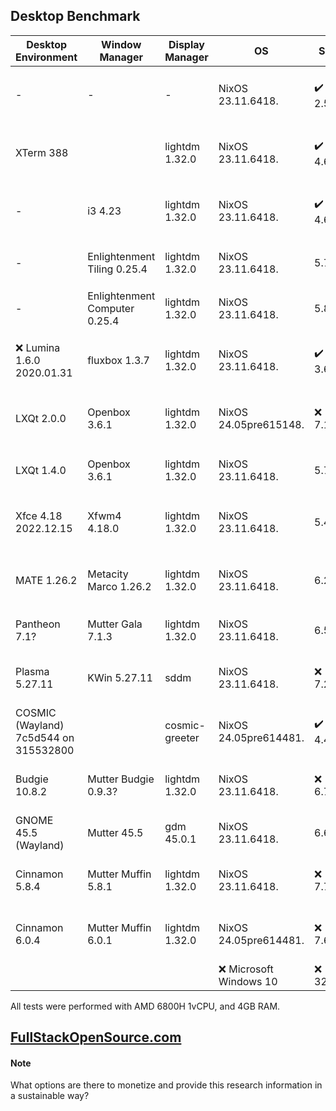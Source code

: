 ## Desktop Benchmark

|Desktop Environment                  |Window Manager               |Display Manager|OS                    |Size   |RAM Usage       |Reboot Time |CPU Usage          |
|-------------------------------------|-----------------------------|---------------|----------------------|-------|----------------|------------|-------------------|
|-                                    |-                            |-              |NixOS 23.11.6418.     |✔️ 2.5G|✔️ 110 MB       |✔️ 6 Seconds|✔️ 0.00, 0.00, 0.00|
|XTerm 388                            |                             |lightdm 1.32.0 |NixOS 23.11.6418.     |✔️ 4.6G|✔️ 150 MB       |✔️ 6 Seconds|✔️ 0.00, 0.00, 0.00|
|-                                    |i3 4.23                      |lightdm 1.32.0 |NixOS 23.11.6418.     |✔️ 4.6G|✔️ 156 MB       |✔️ 8 Seconds|✔️ 0.13, 0.03, 0.01|
|-                                    |Enlightenment Tiling 0.25.4  |lightdm 1.32.0 |NixOS 23.11.6418.     |5.7G   |✔️ 210 MB       |✔️ 8 Seconds|0.20, 0.05, 0.02   |
|-                                    |Enlightenment Computer 0.25.4|lightdm 1.32.0 |NixOS 23.11.6418.     |5.8G   |✔️ 211 MB       |✔️ 7 Seconds|0.20, 0.05, 0.02   |
|❌ Lumina 1.6.0 2020.01.31            |fluxbox 1.3.7                |lightdm 1.32.0 |NixOS 23.11.6418.     |✔️ 3.6G|✔️ 232 MB       |10 Seconds  |✔️ 0.07, 0.02, 0.00|
|LXQt 2.0.0                           |Openbox 3.6.1                |lightdm 1.32.0 |NixOS 24.05pre615148. |❌ 7.1G |✔️ 242 MB       |9 Seconds   |✔️ 0.13, 0.03, 0.01|
|LXQt 1.4.0                           |Openbox 3.6.1                |lightdm 1.32.0 |NixOS 23.11.6418.     |5.7G   |✔️ 270 MB       |10 Seconds  |0.42, 0.10, 0.03   |
|Xfce 4.18 2022.12.15                 |Xfwm4 4.18.0                 |lightdm 1.32.0 |NixOS 23.11.6418.     |5.4G   |316 MB          |✔️ 8 Seconds|✔️ 0.13, 0.03, 0.01|
|MATE 1.26.2                          |Metacity Marco 1.26.2        |lightdm 1.32.0 |NixOS 23.11.6418.     |6.2G   |352 MB          |9 Seconds   |✔️ 0.13, 0.03, 0.01|
|Pantheon 7.1?                        |Mutter Gala 7.1.3            |lightdm 1.32.0 |NixOS 23.11.6418.     |6.5G   |498 MB          |13 Seconds  |0.49, 0.11, 0.04   |
|Plasma 5.27.11                       |KWin 5.27.11                 |sddm           |NixOS 23.11.6418.     |❌ 7.2G |503 MB          |❌ 21 Seconds|❌ 1.35, 0.32, 0.11 |
|COSMIC (Wayland) 7c5d544 on 315532800|                             |cosmic-greeter |NixOS 24.05pre614481. |✔️ 4.4G|505 MB          |11 Seconds  |0.39, 0.10, 0.03   |
|Budgie 10.8.2                        |Mutter Budgie 0.9.3?         |lightdm 1.32.0 |NixOS 23.11.6418.     |❌ 6.7G |507 MB          |12 Seconds  |❌ 0.77, 0.18, 0.06 |
|GNOME 45.5 (Wayland)                 |Mutter 45.5                  |gdm 45.0.1     |NixOS 23.11.6418.     |6.6G   |562 MB          |12 Seconds  |0.53, 0.13, 0.04   |
|Cinnamon 5.8.4                       |Mutter Muffin 5.8.1          |lightdm 1.32.0 |NixOS 23.11.6418.     |❌ 7.7G |❌ 581 MB        |❌ 15 Seconds|❌ 1.07, 0.26, 0.08 |
|Cinnamon 6.0.4                       |Mutter Muffin 6.0.1          |lightdm 1.32.0 |NixOS 24.05pre614481. |❌ 7.6G |❌ 621 MB        |11 Seconds  |❌ 0.78, 0.18, 0.06 |
|                                     |                             |               |❌ Microsoft Windows 10|❌ 32.7G|❌ 2.3 GB        |❌ 53 Seconds|4%                 |

All tests were performed with AMD 6800H 1vCPU, and 4GB RAM.

## [FullStackOpenSource.com](https://fullstackopensource.com/)

#### Note
What options are there to monetize and provide this research information in a sustainable way?

